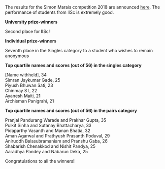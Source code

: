 The results for the Simon Marais competition 2018 are announced <a href="https://www.simonmarais.org/20182.html">here</a>. The performance of students from IISc is extremely good. 

**University prize-winners**

Second place for IISc!

**Individual prize-winners**

Seventh place in the Singles category to a student who wishes to remain anonymous

**Top quartile names and scores (out of 56) in the singles category**

[Name withheld], 34  
Simran Jaykumar Gade,	25  
Piyush Bhuwan Sati,	23  
Chinmay	S I, 22  
Ayanesh	Maiti, 21  
Archisman	Panigrahi, 21  


**Top quartile names and scores (out of 56) in the pairs category**

Pranjal Pandurang Warade and Prakhar Gupta,	35  
Pulkit Sinha and Sutanay Bhattacharya, 33  
Pidaparthy Vasanth and	Manan Bhatia,	32  
Aman Agarwal and Prathyush Prasanth Poduval, 29  
Aniruddh Balasubramaniam and Pranshu Gaba, 26  
Shabarish Chenakkod and	Nishit Pandya, 25  
Aaradhya Pandey and	Nabarun Deka,	25  

Congratulations to all the winners!
